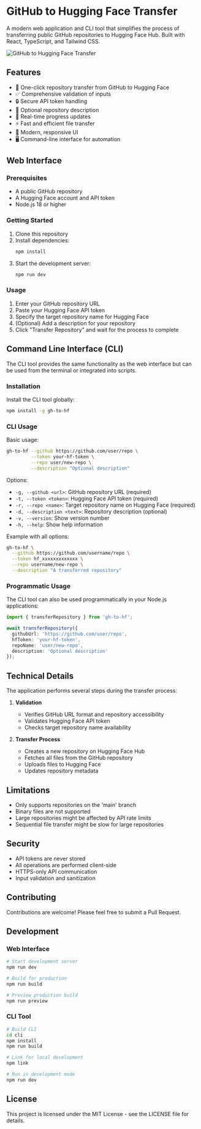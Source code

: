 # GitHub to Hugging Face Transfer

A modern web application and CLI tool that simplifies the process of transferring public GitHub repositories to Hugging Face Hub. Built with React, TypeScript, and Tailwind CSS.

![GitHub to Hugging Face Transfer](https://images.unsplash.com/photo-1618401471353-b98afee0b2eb?auto=format&fit=crop&q=80&w=1200&h=400)

## Features

- 🔄 One-click repository transfer from GitHub to Hugging Face
- ✅ Comprehensive validation of inputs
- 🔒 Secure API token handling
- 📝 Optional repository description
- 🚀 Real-time progress updates
- ⚡ Fast and efficient file transfer
- 🎨 Modern, responsive UI
- 🖥️ Command-line interface for automation

## Web Interface

### Prerequisites

- A public GitHub repository
- A Hugging Face account and API token
- Node.js 18 or higher

### Getting Started

1. Clone this repository
2. Install dependencies:
   ```bash
   npm install
   ```
3. Start the development server:
   ```bash
   npm run dev
   ```

### Usage

1. Enter your GitHub repository URL
2. Paste your Hugging Face API token
3. Specify the target repository name for Hugging Face
4. (Optional) Add a description for your repository
5. Click "Transfer Repository" and wait for the process to complete

## Command Line Interface (CLI)

The CLI tool provides the same functionality as the web interface but can be used from the terminal or integrated into scripts.

### Installation

Install the CLI tool globally:

```bash
npm install -g gh-to-hf
```

### CLI Usage

Basic usage:
```bash
gh-to-hf --github https://github.com/user/repo \
         --token your-hf-token \
         --repo user/new-repo \
         --description "Optional description"
```

Options:
- `-g, --github <url>`: GitHub repository URL (required)
- `-t, --token <token>`: Hugging Face API token (required)
- `-r, --repo <name>`: Target repository name on Hugging Face (required)
- `-d, --description <text>`: Repository description (optional)
- `-v, --version`: Show version number
- `-h, --help`: Show help information

Example with all options:
```bash
gh-to-hf \
  --github https://github.com/username/repo \
  --token hf_xxxxxxxxxxxxx \
  --repo username/new-repo \
  --description "A transferred repository"
```

### Programmatic Usage

The CLI tool can also be used programmatically in your Node.js applications:

```typescript
import { transferRepository } from 'gh-to-hf';

await transferRepository({
  githubUrl: 'https://github.com/user/repo',
  hfToken: 'your-hf-token',
  repoName: 'user/new-repo',
  description: 'Optional description'
});
```

## Technical Details

The application performs several steps during the transfer process:

1. **Validation**
   - Verifies GitHub URL format and repository accessibility
   - Validates Hugging Face API token
   - Checks target repository name availability

2. **Transfer Process**
   - Creates a new repository on Hugging Face Hub
   - Fetches all files from the GitHub repository
   - Uploads files to Hugging Face
   - Updates repository metadata

## Limitations

- Only supports repositories on the 'main' branch
- Binary files are not supported
- Large repositories might be affected by API rate limits
- Sequential file transfer might be slow for large repositories

## Security

- API tokens are never stored
- All operations are performed client-side
- HTTPS-only API communication
- Input validation and sanitization

## Contributing

Contributions are welcome! Please feel free to submit a Pull Request.

## Development

### Web Interface
```bash
# Start development server
npm run dev

# Build for production
npm run build

# Preview production build
npm run preview
```

### CLI Tool
```bash
# Build CLI
cd cli
npm install
npm run build

# Link for local development
npm link

# Run in development mode
npm run dev
```

## License

This project is licensed under the MIT License - see the LICENSE file for details.